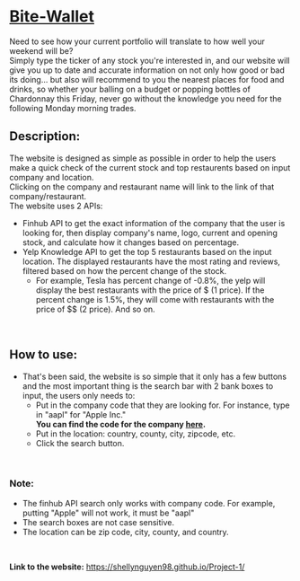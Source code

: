 # [Bite-Wallet](https://shellynguyen98.github.io/Project-1/)
Need to see how your current portfolio will translate to how well your weekend will be? </br>
Simply type the ticker of any stock you're interested in, and our website will give you up to date and accurate information on not only how good or bad its doing... but also will recommend to you the nearest places for food and drinks, so whether your balling on a budget or popping bottles of Chardonnay this Friday, never go without the knowledge you need for the following Monday morning trades.
</br>

## Description:
The website is designed as simple as possible in order to help the users make a quick check of the current stock and top restaurents based on input company and location.</br>
Clicking on the company and restaurant name will link to the link of that company/restaurant.</br>
The website uses 2 APIs:
- Finhub API to get the exact information of the company that the user is looking for, then display company's name, logo, current and opening stock, and calculate how it changes based on percentage.
- Yelp Knowledge API to get the top 5 restaurants based on the input location. The displayed restaurants have the most rating and reviews, filtered based on how the percent change of the stock.
  - For example, Tesla has percent change of -0.8%, the yelp will display the best restaurants with the price of $ (1 price). If the percent change is 1.5%, they will come with restaurants with the price of $$ (2 price). And so on.
 </br>
 
## How to use:
- That's been said, the website is so simple that it only has a few buttons and the most important thing is the search bar with 2 bank boxes to input, the users only needs to:
  - Put in the company code that they are looking for. For instance, type in "aapl" for "Apple Inc." </br>
    **You can find the code for the company [here](http://eoddata.com/default.aspx).**
  - Put in the location: country, county, city, zipcode, etc.
  - Click the search button.
</br>

### Note:
- The finhub API search only works with company code. For example, putting "Apple" will not work, it must be "aapl"
- The search boxes are not case sensitive.
- The location can be zip code, city, county, and country.
</br>

**Link to the website:** https://shellynguyen98.github.io/Project-1/
